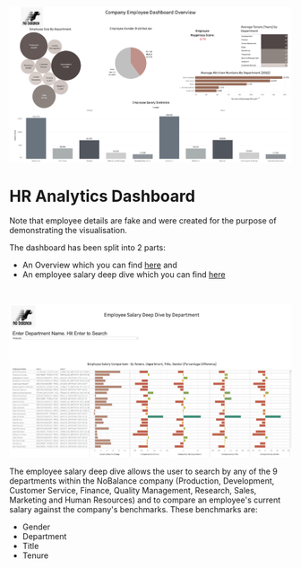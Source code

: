 ![Logo](hr-analytics.png)

# HR Analytics Dashboard
Note that employee details are fake and were created for the purpose of demonstrating the visualisation.

The dashboard has been split into 2 parts:
- An Overview which you can find [here](https://public.tableau.com/app/profile/karen.lee4168/viz/HRAnalyticsDashboardOverview/EmployeeOverview) and 
- An employee salary deep dive which you can find [here](https://public.tableau.com/app/profile/karen.lee4168/viz/HRAnalyticsEmployeeSalaryDeepDive/EmployeeSalaryDeepDiveDashboard)

<br>

![deepdive](sal-deep-dive.png)

The employee salary deep dive allows the user to search by any of the 9 departments within the NoBalance company (Production, Development, Customer Service, Finance, Quality Management, Research, Sales, Marketing and Human Resources) and to compare an employee's current salary against the company's benchmarks. These benchmarks are:
- Gender
- Department
- Title
- Tenure
